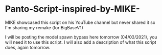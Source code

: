 # Panto-Script-inspired-by-MIKE-
MIKE showcased this script on his YouTube channel but never shared it so I'm sharing my remake (for BigBaseV1)

I will be posting the model spawn bypass here tomorrow (04/03/2021), you will need it to use this script.
I will also add a description of what this script does, again tomorrow.
